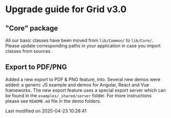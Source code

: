 # Upgrade guide for Grid v3.0

## "Core" package

All our basic classes have been moved from `lib/Common/` to `lib/Core/`. Please update corresponding paths in your
application in case you import classes from sources.

## Export to PDF/PNG

Added a new export to PDF & PNG feature, into. Several new demos were added: a generic JS example and demos for Angular,
React and Vue frameworks. The new export feature uses a special export server which can be found in
the `examples/_shared/server` folder. For more instructions please see `README.md` file in the demo folders.


<p class="last-modified">Last modified on 2025-04-23 10:28:41</p>